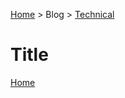 [Home](../../../README.md) > Blog > [Technical](../blog-technical.md) <!-- Breadcrumb -->

# Title

[Home](../../../README.md)
